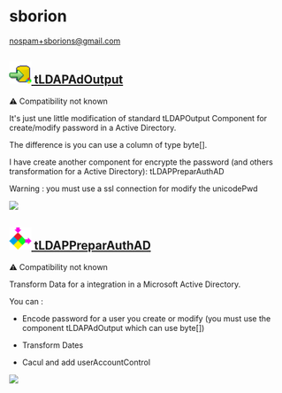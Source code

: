 # sborion
  <nospam+sborions@gmail.com>

## <a href='./components/tLDAPAdOutput/readme.md'><img src='./components/tLDAPAdOutput/logo.jpg' width='40' height='40'> tLDAPAdOutput</a>
 :warning: Compatibility not known

It's just une little modification of standard tLDAPOutput Component for create/modify password in a Active Directory.

The difference is you can use a column of type byte[].

I have create another component for encrypte the password (and others transformation for a Active Directory): tLDAPPreparAuthAD

Warning : you must use a ssl connection for modify the unicodePwd
  


<img src='./components/tLDAPAdOutput/sample.jpg'>

## <a href='./components/tLDAPPreparAuthAD/readme.md'><img src='./components/tLDAPPreparAuthAD/logo.jpg' width='40' height='40'> tLDAPPreparAuthAD</a>
 :warning: Compatibility not known

Transform Data for a integration in a Microsoft Active Directory.

You can :

- Encode password  for a user you create or modify (you must use the component tLDAPAdOutput which can use byte[])

- Transform Dates

- Cacul and add userAccountControl 

<img src='./components/tLDAPPreparAuthAD/sample.jpg'>
